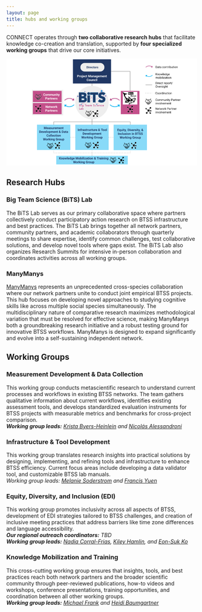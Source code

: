 ```yaml
---
layout: page
title: hubs and working groups
---
```


CONNECT operates through **two collaborative research hubs** that facilitate knowledge co-creation and translation, supported by **four specialized working groups** that drive our core initiatives.

<img src="/assets/img/connect-structure.png" />


## Research Hubs

### Big Team Science (BiTS) Lab
The BiTS Lab serves as our primary collaborative space where partners collectively conduct participatory action research on BTSS infrastructure and best practices. The BiTS Lab brings together all network partners, community partners, and academic collaborators through quarterly meetings to share expertise, identify common challenges, test collaborative solutions, and develop novel tools where gaps exist. The BiTS Lab also organizes Research Summits for intensive in-person collaboration and coordinates activities across all working groups.

### ManyManys
[ManyManys](https://manymanys.github.io/) represents an unprecedented cross-species collaboration where our network partners unite to conduct joint empirical BTSS projects. This hub focuses on developing novel approaches to studying cognitive skills like across multiple social species simultaneously. The multidisciplinary nature of comparative research maximizes methodological variation that must be resolved for effective science, making ManyManys both a groundbreaking research initiative and a robust testing ground for innovative BTSS workflows. ManyManys is designed to expand significantly and evolve into a self-sustaining independent network.


## Working Groups

### Measurement Development & Data Collection
This working group conducts metascientific research to understand current processes and workflows in existing BTSS networks. The team gathers qualitative information about current workflows, identifies existing assessment tools, and develops standardized evaluation instruments for BTSS projects with measurable metrics and benchmarks for cross-project comparison.<br>
***Working group leads:** [Krista Byers-Heinlein](mailto:k.byers@concordia.ca) and [Nicolás Alessandroni](mailto:nicolas.alessandroni@concordia.ca)*

### Infrastructure & Tool Development
This working group translates research insights into practical solutions by designing, implementing, and refining tools and infrastructure to enhance BTSS efficiency. Current focus areas include developing a data validator tool, and customizable BTSS lab manuals.<br>
*Working group leads: [Melanie Soderstrom](mailto:melsod@babylanguagelab.org) and [Francis Yuen](mailto:francis.yuen@psych.ubc.ca)*

### Equity, Diversity, and Inclusion (EDI)
This working group promotes inclusivity across all aspects of BTSS, development of EDI strategies tailored to BTSS challenges, and creation of inclusive meeting practices that address barriers like time zone differences and language accessibility.<br>
***Our regional outreach coordinators:** TBD* <br>
***Working group leads:** [Nadia Corral-Frias](mailto:nadia.corral@unison.mx), [Kiley Hamlin](mailto:kiley.hamlin@psych.ubc.ca), and [Eon-Suk Ko](mailto:eonsuk@gmail.com)*

### Knowledge Mobilization and Training
This cross-cutting working group ensures that insights, tools, and best practices reach both network partners and the broader scientific community through peer-reviewed publications, how-to videos and workshops, conference presentations, training opportunities, and coordination between all other working groups.<br>
***Working group leads:** [Michael Frank](mailto:mcfrank@stanford.edu) and [Heidi Baumgartner](mailto:heidib@manybabies.org)*
